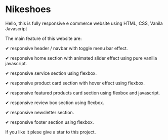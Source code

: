 # Nikeshoes
Hello, this is fully responsive e commerce website using HTML, CSS, Vanila Javascript

The main feature of this website are:

✔ responsive header / navbar with toggle menu bar effect.

✔ responsive home section with animated slider effect using pure vanilla javascript.

✔ responsive service section using flexbox.

✔ responsive product card section with hover effect using flexbox.

✔ responsive featured products card section using flexbox and javascript.

✔ responsive review box section using flexbox.

✔ responsive newsletter section.

✔ responsive footer section using flexbox.

If you like it plese give a star to this project. 
